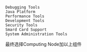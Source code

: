 ```
Debugging Tools
Java Platform
Performance Tools
Development Tools
Security Tools
Smard Card Support
System Administration Tools
```
最终选择Computing Node加以上组件
